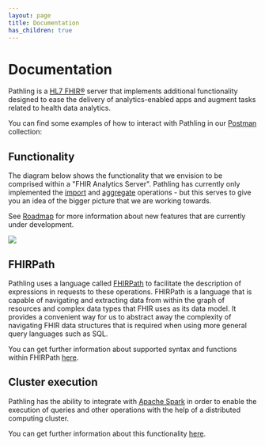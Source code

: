 ```yaml
---
layout: page
title: Documentation
has_children: true
---
```


# Documentation

Pathling is a [HL7 FHIR&reg;](https://hl7.org/fhir/) server that implements
additional functionality designed to ease the delivery of analytics-enabled apps
and augment tasks related to health data analytics.

You can find some examples of how to interact with Pathling in our
[Postman](https://www.getpostman.com/) collection:

<div class="postman-run-button" data-postman-action="collection/import" data-postman-var-1="9fc2fce275013bd782c3"></div>
<script type="text/javascript">
  (function (p,o,s,t,m,a,n) {
    !p[s] && (p[s] = function () { (p[t] || (p[t] = [])).push(arguments); });
    !o.getElementById(s+t) && o.getElementsByTagName("head")[0].appendChild((
      (n = o.createElement("script")),
      (n.id = s+t), (n.async = 1), (n.src = m), n
    ));
  }(window, document, "_pm", "PostmanRunObject", "https://run.pstmn.io/button.js"));
</script>

## Functionality

The diagram below shows the functionality that we envision to be comprised
within a "FHIR Analytics Server". Pathling has currently only implemented the
[import](./import.html) and [aggregate](./aggregate.html) operations - but this
serves to give you an idea of the bigger picture that we are working towards.

See [Roadmap](./roadmap.html) for more information about new features that are
currently under development.

<img src="/images/analytics-api.png" 
     srcset="/images/analytics-api@2x.png 2x, /images/analytics-api.png 1x"/>

## FHIRPath

Pathling uses a language called
[FHIRPath](https://hl7.org/fhirpath/2018Sep/index.html) to facilitate the
description of expressions in requests to these operations. FHIRPath is a
language that is capable of navigating and extracting data from within the graph
of resources and complex data types that FHIR uses as its data model. It
provides a convenient way for us to abstract away the complexity of navigating
FHIR data structures that is required when using more general query languages
such as SQL.

You can get further information about supported syntax and functions within
FHIRPath [here](./fhirpath.html).

## Cluster execution

Pathling has the ability to integrate with
[Apache Spark](https://spark.apache.org/) in order to enable the execution of
queries and other operations with the help of a distributed computing cluster.

You can get further information about this functionality
[here](./deployment.html).
